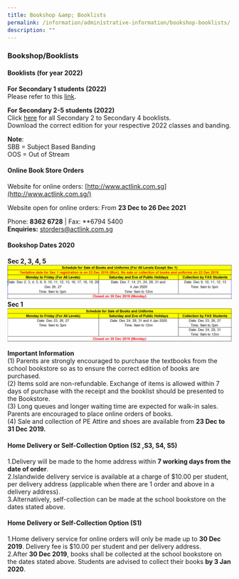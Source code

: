 ```yaml
---
title: Bookshop &amp; Booklists
permalink: /information/administrative-information/bookshop-booklists/
description: ""
---
```

### **Bookshop/Booklists**
#### **Booklists (for year 2022)**
**For Secondary 1 students (2022)**<br>
Please refer to this&nbsp;[link](https://staging.d1o9rele4xczce.amplifyapp.com/information/dsa/sec1-registration-2022/books-and-uniforms/).

**For Secondary 2-5 students (2022)**  
Click&nbsp;[here](https://drive.google.com/drive/folders/1zIqkYNUTZatqUYnzCUL2_uijx4UPFi8W?usp=sharing)&nbsp;for all Secondary 2 to Secondary 4 booklists.  
Download the correct edition for your respective 2022 classes and banding.

**Note**:<br>
SBB = Subject Based Banding<br>
OOS = Out of Stream

#### **Online Book Store  Orders**
Website for online orders:&nbsp;[http://www.actlink.com.sg](http://www.actlink.com.sg/)  

Website open for online orders: From&nbsp;**23 Dec to 26 Dec 2021**

Phone:&nbsp;**8362 6728**&nbsp;| Fax:&nbsp;**6794 5400<br>
**Enquiries:** [storders@actlink.com.sg](mailto:storders@actlink.com.sg)

#### **Bookshop Dates 2020**
**Sec 2, 3, 4, 5**
![](/images/bookshop1.png)
**Sec 1**
![](/images/bookshop2.png)

**Important Information**<br>
(1) Parents are strongly encouraged to purchase the textbooks from the school bookstore so as to ensure the correct edition of books are purchased.<br>
(2) Items sold are non-refundable. Exchange of items is allowed within 7 days of purchase with the receipt and the booklist should be presented to the Bookstore.<br>
(3) Long queues and longer waiting time are expected for walk-in sales. Parents are encouraged to place online orders of books.<br>
(4) Sale and collection of PE Attire and shoes are available from&nbsp;**23 Dec to 31 Dec 2019.**

#### **Home Delivery or Self-Collection Option (S2 ,S3, S4, S5)**
1\.Delivery will be made to the home address within&nbsp;**7 working days from the date of order**. <br>
2\.Islandwide delivery service is available at a charge of $10.00 per student, per delivery address (applicable when there are 1 order and above in a delivery address).<br>
3\.Alternatively, self-collection can be made at the school bookstore on the dates stated above.

#### **Home Delivery or Self-Collection Option (S1)**
1\.Home delivery service for online orders will only be made up to&nbsp;**30 Dec 2019**. Delivery fee is $10.00 per student and per delivery address.<br>
2\.After&nbsp;**30 Dec 2019**, books shall be collected at the school bookstore on the dates stated above. Students are advised to collect their books&nbsp;**by 3 Jan 2020**.